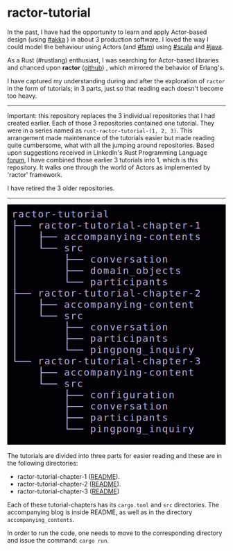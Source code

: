# ractor-tutorial

In the past, I have had the opportunity to learn and apply Actor-based design (using [#akka](https://www.linkedin.com/feed/hashtag/?keywords=akka&highlightedUpdateUrns=urn%3Ali%3Aactivity%3A7092388425978277888) ) in about 3 production software. I loved the way I could model the behaviour using Actors (and [#fsm](https://www.linkedin.com/feed/hashtag/?keywords=fsm&highlightedUpdateUrns=urn%3Ali%3Aactivity%3A7092388425978277888)) using [#scala](https://www.linkedin.com/feed/hashtag/?keywords=scala&highlightedUpdateUrns=urn%3Ali%3Aactivity%3A7092388425978277888) and [#java](https://www.linkedin.com/feed/hashtag/?keywords=java&highlightedUpdateUrns=urn%3Ali%3Aactivity%3A7092388425978277888).  

As a Rust (#rustlang) enthusiast, I was searching for Actor-based libraries and 
chanced upon **ractor** ([github](https://github.com/slawlor/ractor))  , which mirrored the behavior of Erlang's. 

I have captured my understanding during and after the exploration of 
`ractor` in the form of tutorials; in 3 parts, just so that reading each doesn't become
 too heavy.

-------------------------------------------------

Important: this repository replaces the 3 individual repositories that I had 
created earlier. Each of those 3 repositories contained one tutorial. They 
were in a series named as `rust-ractor-tutorial-(1, 2, 3)`. This arrangement 
made maintenance of the tutorials easier but made reading quite cumbersome, 
what with all the jumping around repositories. Based upon suggestions 
received in LinkedIn's Rust Programming Language [forum](https://www.linkedin.com/groups/4973032/), I have combined those earlier 3 tutorials 
into 1, which is this repository. It walks one through the world 
of Actors as implemented by 'ractor' framework.

I have retired the 3 older repositories. 

-------------------------------------------------


![Alt text](./project-structure.png "Repo structure at a glance")

The tutorials are divided into three parts for easier reading and these are in the following directories:

* ractor-tutorial-chapter-1 ([README](./README.chapter-1.md)).
* ractor-tutorial-chapter-2 ([README](./README.chapter-2.md)).
* ractor-tutorial-chapter-3 ([README](./README.chapter-3.md))

Each of these tutorial-chapters has its `cargo.toml` and `src` directories. The accompanying blog is inside README, as well as in the directory `accompanying_contents`.

In order to run the code, one needs to move to the corresponding directory and issue the command: `cargo run`.
